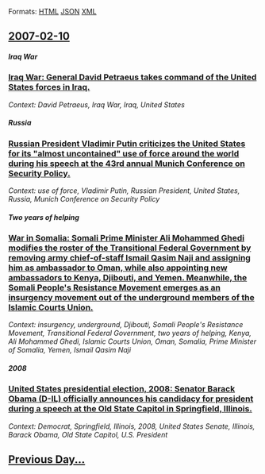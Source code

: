 
Formats: [HTML](2007/02/10/index.html)  [JSON](2007/02/10/index.json)  [XML](2007/02/10/index.xml)  

## [2007-02-10](/news/2007/02/10/index.md)

##### Iraq War
### [ Iraq War: General David Petraeus takes command of the United States forces in Iraq. ](/news/2007/02/10/iraq-war-general-david-petraeus-takes-command-of-the-united-states-forces-in-iraq.md)
_Context: David Petraeus, Iraq War, Iraq, United States_

##### Russia
### [ Russian President Vladimir Putin criticizes the United States for its "almost uncontained" use of force around the world during his speech at the 43rd annual Munich Conference on Security Policy. ](/news/2007/02/10/russian-president-vladimir-putin-criticizes-the-united-states-for-its-almost-uncontained-use-of-force-around-the-world-during-his-speech.md)
_Context: use of force, Vladimir Putin, Russian President, United States, Russia, Munich Conference on Security Policy_

##### Two years of helping
### [ War in Somalia: Somali Prime Minister Ali Mohammed Ghedi modifies the roster of the Transitional Federal Government by removing army chief-of-staff Ismail Qasim Naji and assigning him as ambassador to Oman, while also appointing new ambassadors to Kenya, Djibouti, and Yemen. Meanwhile, the Somali People's Resistance Movement emerges as an insurgency movement out of the underground members of the Islamic Courts Union. ](/news/2007/02/10/war-in-somalia-somali-prime-minister-ali-mohammed-ghedi-modifies-the-roster-of-the-transitional-federal-government-by-removing-army-chief.md)
_Context: insurgency, underground, Djibouti, Somali People's Resistance Movement, Transitional Federal Government, two years of helping, Kenya, Ali Mohammed Ghedi, Islamic Courts Union, Oman, Somalia, Prime Minister of Somalia, Yemen, Ismail Qasim Naji_

##### 2008
### [ United States presidential election, 2008: Senator Barack Obama (D-IL) officially announces his candidacy for president during a speech at the Old State Capitol in Springfield, Illinois. ](/news/2007/02/10/united-states-presidential-election-2008-senator-barack-obama-d-il-officially-announces-his-candidacy-for-president-during-a-speech-at.md)
_Context: Democrat, Springfield, Illinois, 2008, United States Senate, Illinois, Barack Obama, Old State Capitol, U.S. President_

## [Previous Day...](/news/2007/02/9/index.md)

